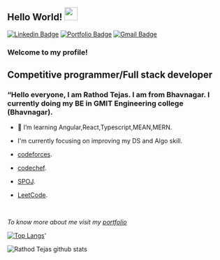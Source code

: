 ## Hello World! <img src="https://raw.githubusercontent.com/iampavangandhi/iampavangandhi/master/gifs/Hi.gif" width="30px"></h2>
[![Linkedin Badge](https://img.shields.io/badge/-RathodTejas-blue?style=flat&logo=Linkedin&logoColor=white&link=https://www.linkedin.com/in/rathod-tejas-317b3a1aa/)](https://www.linkedin.com/in/rathod-tejas-317b3a1aa/)
[![Portfolio Badge](https://img.shields.io/badge/-@_TejasRathod-000000?style=flat&labelColor=000000&logo=Medium&link=https://medium.com/@19it197)](https://medium.com/@tejas1188245)
[![Gmail Badge](https://img.shields.io/badge/-rathodtejas-c14438?style=flat&logo=Gmail&logoColor=white&link=mailto:tejas1188245@gmail.com)](mailto:tejas1188245@gmail.com)
### Welcome to my profile!


## Competitive programmer/Full stack developer
### <p>“Hello everyone, I am Rathod Tejas. I am from Bhavnagar. I currently doing my BE in GMIT Engineering college (Bhavnagar).</p>
- 🌱 I’m learning Angular,React,Typescript,MEAN,MERN.
- I'm currently focusing on improving my DS and Algo skill.


- [codeforces](https://codeforces.com/profile/Rtejas "codeforces profile").
- [codechef](https://www.codechef.com/users/rathodtejas "codechef profile").
- [SPOJ](https://www.spoj.com/myaccount/ "spoj profile").
- [LeetCode](https://leetcode.com/tejas281/ "Leetcode profile").
<br />


*To know more about me visit my [portfolio](https://cranky-hodgkin-331c94.netlify.app/)*



 [![Top Langs](https://github-readme-stats.vercel.app/api/top-langs/?username=Tejas281&layout=compact&show_icons=true&theme=radical)](https://github.com/Tejas281/github-readme-stats)'


 </p>
 
 ![Rathod Tejas github stats](https://github-readme-stats.vercel.app/api?username=Tejas281&show_icons=true&theme=radical)
 


  </p>
